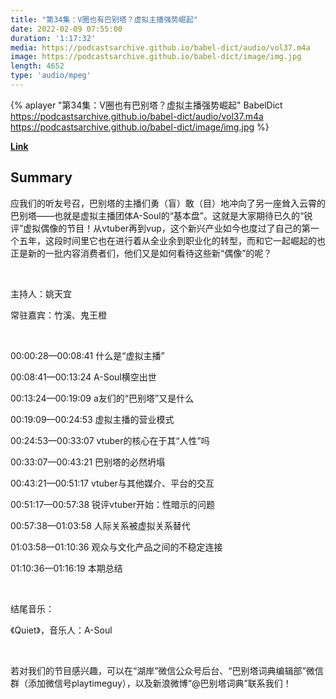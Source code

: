 ```yaml
---
title: "第34集：V圈也有巴别塔？虚拟主播强势崛起"
date: 2022-02-09 07:55:00
duration: '1:17:32'
media: https://podcastsarchive.github.io/babel-dict/audio/vol37.m4a
image: https://podcastsarchive.github.io/babel-dict/image/img.jpg
length: 4652
type: 'audio/mpeg'
---
```


{% aplayer "第34集：V圈也有巴别塔？虚拟主播强势崛起" BabelDict  https://podcastsarchive.github.io/babel-dict/audio/vol37.m4a https://podcastsarchive.github.io/babel-dict/image/img.jpg %}

**[Link](https://www.xiaoyuzhoufm.com/episode/6203753fc120ae716dbe9442)**

## Summary
<p>应我们的听友号召，巴别塔的主播们勇（盲）敢（目）地冲向了另一座耸入云霄的巴别塔——也就是虚拟主播团体A-Soul的“基本盘”。这就是大家期待已久的“锐评”虚拟偶像的节目！从vtuber再到vup，这个新兴产业如今也度过了自己的第一个五年，这段时间里它也在进行着从全业余到职业化的转型，而和它一起崛起的也正是新的一批内容消费者们，他们又是如何看待这些新“偶像”的呢？</p><p><br /></p><p>主持人：姚天宜</p><p>常驻嘉宾：竹溪、鬼王橙</p><p><br /></p><p>00:00:28—00:08:41 什么是“虚拟主播”</p><p>00:08:41—00:13:24 A-Soul横空出世</p><p>00:13:24—00:19:09 a友们的“巴别塔”又是什么</p><p>00:19:09—00:24:53 虚拟主播的营业模式</p><p>00:24:53—00:33:07 vtuber的核心在于其“人性”吗</p><p>00:33:07—00:43:21 巴别塔的必然坍塌</p><p>00:43:21—00:51:17 vtuber与其他媒介、平台的交互</p><p>00:51:17—00:57:38 锐评vtuber开始：性暗示的问题</p><p>00:57:38—01:03:58 人际关系被虚拟关系替代</p><p>01:03:58—01:10:36 观众与文化产品之间的不稳定连接</p><p>01:10:36—01:16:19 本期总结</p><p><br /></p><p>结尾音乐：</p><p>《Quiet》，音乐人：A-Soul</p><p><br /></p><p>若对我们的节目感兴趣，可以在“湖岸”微信公众号后台、“巴别塔词典编辑部”微信群（添加微信号playtimeguy），以及新浪微博“@巴别塔词典”联系我们！</p>
    